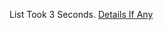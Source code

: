 List Took 3 Seconds.
[Details If Any](https://github.com/deathbybandaid/piholeparser/blob/master/RecentRunLogs/parsingscripts/ROList2.md)

